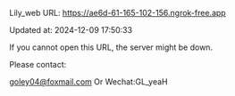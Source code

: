 Lily_web URL: https://ae6d-61-165-102-156.ngrok-free.app

Updated at: 2024-12-09 17:50:33

If you cannot open this URL, the server might be down.

Please contact: 

goley04@foxmail.com Or Wechat:GL_yeaH